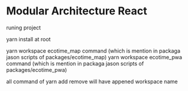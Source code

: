 
# Modular Architecture React

runing project      

yarn install at root

yarn workspace ecotime_map command (which is mention in packaga jason scripts of packages/ecotime_map)
yarn workspace ecotime_pwa command (which is mention in packaga jason scripts of packages/ecotime_pwa)

all command of yarn add remove will have appened workspace name